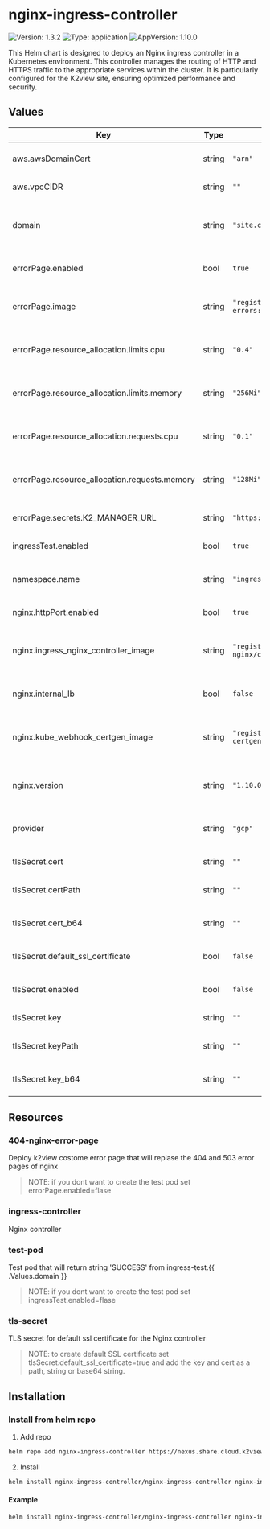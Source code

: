 # nginx-ingress-controller
![Version: 1.3.2](https://img.shields.io/badge/Version-1.3.2-informational?style=flat-square) ![Type: application](https://img.shields.io/badge/Type-application-informational?style=flat-square) ![AppVersion: 1.10.0](https://img.shields.io/badge/AppVersion-1.10.0-informational?style=flat-square)

This Helm chart is designed to deploy an Nginx ingress controller in a Kubernetes environment. This controller manages the routing of HTTP and HTTPS traffic to the appropriate services within the cluster. It is particularly configured for the K2view site, ensuring optimized performance and security.

## Values
| Key | Type | Default | Description |
|-----|------|---------|-------------|
| aws.awsDomainCert | string | `"arn"` | AWS domain certificate ARN |
| aws.vpcCIDR | string | `""` | AWS VPC CIDR |
| domain | string | `"site.cloud.k2view.com"` | Domain for the site, this parameter used for test page |
| errorPage.enabled | bool | `true` | Enable custom error pages |
| errorPage.image | string | `"registry.k8s.io/ingress-nginx/nginx-errors:v20230505@sha256:3600dcd1bbd0d05959bb01af4b272714e94d22d24a64e91838e7183c80e53f7f"` | Docker image for custom error pages |
| errorPage.resource_allocation.limits.cpu | string | `"0.4"` | CPU limits for error page resources |
| errorPage.resource_allocation.limits.memory | string | `"256Mi"` | Memory limits for error page resources |
| errorPage.resource_allocation.requests.cpu | string | `"0.1"` | CPU requests for error page resources |
| errorPage.resource_allocation.requests.memory | string | `"128Mi"` | Memory requests for error page resources |
| errorPage.secrets.K2_MANAGER_URL | string | `"https://cloud.k2view.com"` | K2 Manager URL for error pages |
| ingressTest.enabled | bool | `true` | Enable ingress test |
| namespace.name | string | `"ingress-nginx"` | Namespace for the ingress controller |
| nginx.httpPort.enabled | bool | `true` | Enable HTTP port |
| nginx.ingress_nginx_controller_image | string | `"registry.k8s.io/ingress-nginx/controller:v1.10.0@sha256:42b3f0e5d0846876b1791cd3afeb5f1cbbe4259d6f35651dcc1b5c980925379c"` | Docker image for the Nginx ingress controller |
| nginx.internal_lb | bool | `false` | Use internal load balancer |
| nginx.kube_webhook_certgen_image | string | `"registry.k8s.io/ingress-nginx/kube-webhook-certgen:v1.4.0@sha256:44d1d0e9f19c63f58b380c5fddaca7cf22c7cee564adeff365225a5df5ef3334"` | Docker image for webhook certificate generation |
| nginx.version | string | `"1.10.0"` | Version of the Nginx ingress controller |
| provider | string | `"gcp"` | Cloud provider (e.g., GCP, AWS) |
| tlsSecret.cert | string | `""` | TLS certificate |
| tlsSecret.certPath | string | `""` | Path to the TLS certificate |
| tlsSecret.cert_b64 | string | `""` | Base64 encoded TLS certificate |
| tlsSecret.default_ssl_certificate | bool | `false` | Use default SSL certificate |
| tlsSecret.enabled | bool | `false` | Enable TLS secret configuration |
| tlsSecret.key | string | `""` | TLS private key |
| tlsSecret.keyPath | string | `""` | Path to the TLS private key |
| tlsSecret.key_b64 | string | `""` | Base64 encoded TLS private key |

## Resources
### 404-nginx-error-page
Deploy k2view costome error page that will replase the 404 and 503 error pages of nginx
>NOTE: if you dont want to create the test pod set errorPage.enabled=flase

### ingress-controller
Nginx controller

### test-pod
Test pod that will return string 'SUCCESS' from ingress-test.{{ .Values.domain }}
>NOTE: if you dont want to create the test pod set ingressTest.enabled=flase

### tls-secret
TLS secret for default ssl certificate for the Nginx controller
>NOTE: to create default SSL certificate set tlsSecret.default_ssl_certificate=true and add the key and cert as a path, string or base64 string.

## Installation
### Install from helm repo
1. Add repo
```bash
helm repo add nginx-ingress-controller https://nexus.share.cloud.k2view.com/repository/nginx-ingress-controller
```

2. Install
```bash
helm install nginx-ingress-controller/nginx-ingress-controller nginx-ingress-controller
```

#### Example
```bash
helm install nginx-ingress-controller/nginx-ingress-controller nginx-ingress-controller --set tlsSecret.keyPath='secrets/key.pem',tlsSecret.certPath='secrets/cert.pem'
```
